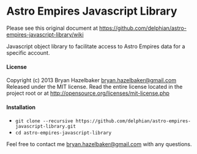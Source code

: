 Astro Empires Javascript Library
================================

Please see this original document at https://github.com/delphian/astro-empires-javascript-library/wiki

Javascript object library to facilitate access to Astro Empires data for a specific account.

#### License ####

Copyright (c) 2013 Bryan Hazelbaker <bryan.hazelbaker@gmail.com>
Released under the MIT license. Read the entire license located in the project root or at http://opensource.org/licenses/mit-license.php

#### Installation ####

 * `git clone --recursive https://github.com/delphian/astro-empires-javascript-library.git`
 * `cd astro-empires-javascript-library`

Feel free to contact me bryan.hazelbaker@gmail.com with any questions.

